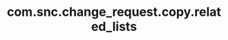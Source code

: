 ---
weight: 976
layout: page
title: com.snc.change_request.copy.related_lists
description: ""
value: "task_ci,task_cmdb_ci_service,change_task,task_service_offering"
---